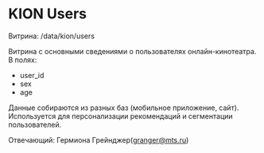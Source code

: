 # KION Users

Витрина: /data/kion/users

Витрина с основными сведениями о пользователях онлайн-кинотеатра.
В полях:
- user_id
- sex
- age

Данные собираются из разных баз (мобильное приложение, сайт).
Используется для персонализации рекомендаций и сегментации пользователей.

Отвечающий: Гермиона Грейнджер(granger@mts.ru)
